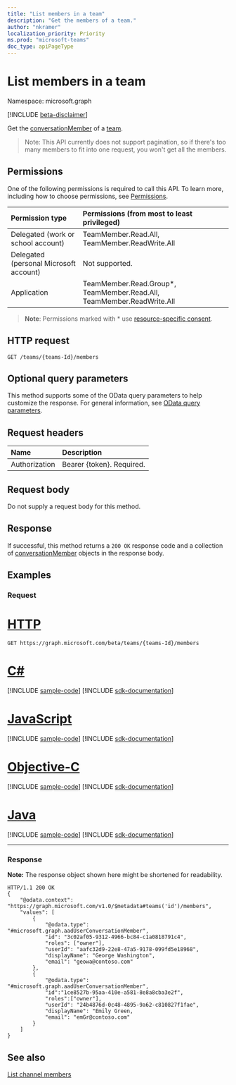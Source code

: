 ```yaml
---
title: "List members in a team"
description: "Get the members of a team."
author: "nkramer"
localization_priority: Priority
ms.prod: "microsoft-teams"
doc_type: apiPageType
---
```


# List members in a team  
Namespace: microsoft.graph

[!INCLUDE [beta-disclaimer](../../includes/beta-disclaimer.md)]

Get the [conversationMember](../resources/conversationmember.md) of a [team](../resources/team.md).

>Note: This API currently does not support pagination, so if there's too many members to fit into one request, you won't get all the members.

## Permissions
One of the following permissions is required to call this API. To learn more, including how to choose permissions, see [Permissions](/graph/permissions-reference).

|Permission type|Permissions (from most to least privileged)|
|:---|:---|
|Delegated (work or school account)| TeamMember.Read.All, TeamMember.ReadWrite.All |
|Delegated (personal Microsoft account) | Not supported.    |
|Application| TeamMember.Read.Group*, TeamMember.Read.All, TeamMember.ReadWrite.All |

> **Note**: Permissions marked with * use [resource-specific consent]( https://aka.ms/teams-rsc).

## HTTP request

<!-- {
  "blockType": "ignored"
}
-->
``` http
GET /teams/{teams-Id}/members
```

## Optional query parameters
This method supports some of the OData query parameters to help customize the response. For general information, see [OData query parameters](/graph/query-parameters).

## Request headers
|Name|Description|
|:---|:---|
|Authorization|Bearer {token}. Required.|

## Request body
Do not supply a request body for this method.

## Response

If successful, this method returns a `200 OK` response code and a collection of [conversationMember](../resources/conversationmember.md) objects in the response body.

## Examples

### Request

# [HTTP](#tab/http)
<!-- {
  "blockType": "request",
  "name": "get_conversationmember"
}
-->
``` http
GET https://graph.microsoft.com/beta/teams/{teams-Id}/members
```
# [C#](#tab/csharp)
[!INCLUDE [sample-code](../includes/snippets/csharp/get-conversationmember-csharp-snippets.md)]
[!INCLUDE [sdk-documentation](../includes/snippets/snippets-sdk-documentation-link.md)]

# [JavaScript](#tab/javascript)
[!INCLUDE [sample-code](../includes/snippets/javascript/get-conversationmember-javascript-snippets.md)]
[!INCLUDE [sdk-documentation](../includes/snippets/snippets-sdk-documentation-link.md)]

# [Objective-C](#tab/objc)
[!INCLUDE [sample-code](../includes/snippets/objc/get-conversationmember-objc-snippets.md)]
[!INCLUDE [sdk-documentation](../includes/snippets/snippets-sdk-documentation-link.md)]

# [Java](#tab/java)
[!INCLUDE [sample-code](../includes/snippets/java/get-conversationmember-java-snippets.md)]
[!INCLUDE [sdk-documentation](../includes/snippets/snippets-sdk-documentation-link.md)]

---

### Response
**Note:** The response object shown here might be shortened for readability.
<!-- {
  "blockType": "response",
  "truncated": true,
  "name": "get_conversationmember",
  "@odata.type": "collection(microsoft.graph.aadUserConversationMember)"
}
-->
``` http
HTTP/1.1 200 OK
{
    "@odata.context": "https://graph.microsoft.com/v1.0/$metadata#teams('id')/members",
    "values": [
        {
            "@odata.type": "#microsoft.graph.aadUserConversationMember",
            "id": "3c02af05-9312-4966-bc84-c1a0818791c4",
            "roles": ["owner"],
            "userId": "aafc32d9-22e8-47a5-9178-099fd5e18968",
            "displayName": "George Washington",
            "email": "geowa@contoso.com"
        },
        {
            "@odata.type": "#microsoft.graph.aadUserConversationMember",
            "id":"1ce8527b-95aa-410e-a581-8e8a8cba3e2f",
            "roles":["owner"],
            "userId": "24b4876d-0c48-4895-9a62-c810827f1fae",
            "displayName": "Emily Green,
            "email": "emGr@contoso.com"
        }
    ]
}
```

<!-- uuid: 8fcb5dbc-d5aa-4681-8e31-b001d5168d79
2015-10-25 14:57:30 UTC -->
<!--
{
  "type": "#page.annotation",
  "description": "conversation: member list",
  "keywords": "",
  "section": "documentation",
  "tocPath": "",
  "suppressions": [
  ]
}
-->

## See also

[List channel members](../api/channel-listmembers.md)
